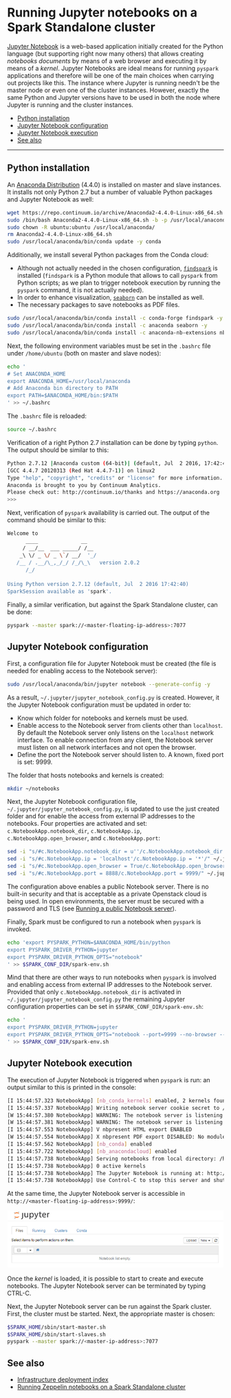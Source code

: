 # Running Jupyter notebooks on a Spark Standalone cluster
[Jupyter Notebook](https://jupyter.org/) is a web-based application initially created for the Python language (but supporting right now many others) that allows creating *notebooks documents* by means of a web browser and executing it by means of a *kernel*. Jupyter Notebooks are ideal means for running `pyspark` applications and therefore will be one of the main choices when carrying out projects like this. The instance where Jupyter is running needn't be the master node or even one of the cluster instances. However, exactly the same Python and Jupyter versions have to be used in both the node where Jupyter is running and the cluster instances.

* [Python installation](#python-installation)
* [Jupyter Notebook configuration](#jupyter-notebook-configuration)
* [Jupyter Notebook execution](#jupyter-notebook-execution)
* [See also](#see-also)

----

## Python installation
An [Anaconda Distribution](https://www.anaconda.com/distribution/) (4.4.0) is installed on master and slave instances. It installs not only Python 2.7 but a number of valuable Python packages and Jupyter Notebook as well:

```bash
wget https://repo.continuum.io/archive/Anaconda2-4.4.0-Linux-x86_64.sh
sudo /bin/bash Anaconda2-4.4.0-Linux-x86_64.sh -b -p /usr/local/anaconda
sudo chown -R ubuntu:ubuntu /usr/local/anaconda/
rm Anaconda2-4.4.0-Linux-x86_64.sh
sudo /usr/local/anaconda/bin/conda update -y conda
```
Additionally, we install several Python packages from the Conda cloud:
* Although not actually needed in the chosen configuration, [`findspark`](https://github.com/minrk/findspark) is installed (`findspark` is a Python module that allows to call `pyspark` from Python scripts; as we plan to trigger notebook execution by running the `pyspark` command, it is not actually needed).
* In order to enhance visualization, [`seaborn`](https://seaborn.pydata.org/) can be installed as well.
* The necessary packages to save notebooks as PDF files.

```bash
sudo /usr/local/anaconda/bin/conda install -c conda-forge findspark -y
sudo /usr/local/anaconda/bin/conda install -c anaconda seaborn -y
sudo /usr/local/anaconda/bin/conda install -c anaconda-nb-extensions nbbrowserpdf -y

```
Next, the following environment variables must be set in the `.bashrc` file under `/home/ubuntu` (both on master and slave nodes):
```bash
echo '
# Set ANACONDA_HOME
export ANACONDA_HOME=/usr/local/anaconda
# Add Anaconda bin directory to PATH
export PATH=$ANACONDA_HOME/bin:$PATH
' >> ~/.bashrc
```

The `.bashrc` file is reloaded:
```bash
source ~/.bashrc
```

Verification of a right Python 2.7 installation can be done by typing `python`. The output should be similar to this:
```bash
Python 2.7.12 |Anaconda custom (64-bit)| (default, Jul  2 2016, 17:42:40)
[GCC 4.4.7 20120313 (Red Hat 4.4.7-1)] on linux2
Type "help", "copyright", "credits" or "license" for more information.
Anaconda is brought to you by Continuum Analytics.
Please check out: http://continuum.io/thanks and https://anaconda.org
>>>
```

Next, verification of `pyspark` availability is carried out. The output of the command should be similar to this:
```bash
Welcome to
      ____              __
     / __/__  ___ _____/ /__
    _\ \/ _ \/ _ \`/ __/  '_/
   /__ / .__/\_,_/_/ /_/\_\   version 2.0.2
      /_/

Using Python version 2.7.12 (default, Jul  2 2016 17:42:40)
SparkSession available as 'spark'.
```

Finally, a similar verification, but against the Spark Standalone cluster, can be done:
```bash
pyspark --master spark://<master-floating-ip-address>:7077
```

## Jupyter Notebook configuration
First, a configuration file for Jupyter Notebook must be created (the file is needed for enabling access to the Notebook server):

```bash
sudo /usr/local/anaconda/bin/jupyter notebook --generate-config -y
```

As a result, `~/.jupyter/jupyter_notebook_config.py` is created. However, it the Jupyter Notebook configuration must be updated in order to:
* Know which folder for notebooks and kernels must be used.
* Enable access to the Notebook server from clients other than `localhost`. By default the Notebook server only listens on the `localhost` network interface. To enable connection from any client, the Notebook server must listen on all network interfaces and not open the browser.
* Define the port the Notebook server should listen to. A known, fixed port is set: 9999.

The folder that hosts notebooks and kernels is created:
```bash
mkdir ~/notebooks
```

Next, the Jupyter Notebook configuration file, `~/.jupyter/jupyter_notebook_config.py`, is updated to use the just created folder and for enable the access from external IP addresses to the notebooks. Four properties are activated and set: `c.NotebookApp.notebook_dir`, `c.NotebookApp.ip`, `c.NotebookApp.open_browser`, and `c.NotebookApp.port`:
```bash
sed -i "s/#c.NotebookApp.notebook_dir = u''/c.NotebookApp.notebook_dir = u'\/home\/ubuntu\/notebooks'/" ~/.jupyter/jupyter_notebook_config.py
sed -i "s/#c.NotebookApp.ip = 'localhost'/c.NotebookApp.ip = '*'/" ~/.jupyter/jupyter_notebook_config.py
sed -i "s/#c.NotebookApp.open_browser = True/c.NotebookApp.open_browser = False/" ~/.jupyter/jupyter_notebook_config.py
sed -i "s/#c.NotebookApp.port = 8888/c.NotebookApp.port = 9999/" ~/.jupyter/jupyter_notebook_config.py
```
The configuration above enables a public Notebook server. There is no built-in security and that is acceptable as a private Openstack cloud is being used. In open environments, the server must be secured with a password and TLS (see [Running a public Notebook server](http://jupyter-notebook.readthedocs.io/en/latest/public_server.html#running-a-public-notebook-server)).

Finally, Spark must be configured to run a notebook when `pyspark` is invoked.

```bash
echo 'export PYSPARK_PYTHON=$ANACONDA_HOME/bin/python
export PYSPARK_DRIVER_PYTHON=jupyter
export PYSPARK_DRIVER_PYTHON_OPTS="notebook"
' >> $SPARK_CONF_DIR/spark-env.sh
```
Mind that there are other ways to run notebooks when `pyspark` is involved and enabling access from external IP addresses to the Notebook server. Provided that only `c.NotebookApp.notebook_dir` is activated in `~/.jupyter/jupyter_notebook_config.py` the remaining Jupyter configuration properties can be set in `$SPARK_CONF_DIR/spark-env.sh`:
```bash
echo '
export PYSPARK_DRIVER_PYTHON=jupyter
export PYSPARK_DRIVER_PYTHON_OPTS="notebook --port=9999 --no-browser --ip=*"
' >> $SPARK_CONF_DIR/spark-env.sh
```

## Jupyter Notebook execution
The execution of Jupyter Notebook is triggered when `pyspark` is run: an output similar to this is printed in the console:

```bash
[I 15:44:57.323 NotebookApp] [nb_conda_kernels] enabled, 2 kernels found
[I 15:44:57.337 NotebookApp] Writing notebook server cookie secret to /run/user/1000/jupyter/notebook_cookie_secret
[W 15:44:57.380 NotebookApp] WARNING: The notebook server is listening on all IP addresses and not using encryption. This is not recommended.
[W 15:44:57.381 NotebookApp] WARNING: The notebook server is listening on all IP addresses and not using authentication. This is highly insecure and not recommended.
[I 15:44:57.553 NotebookApp] V nbpresent HTML export ENABLED
[W 15:44:57.554 NotebookApp] X nbpresent PDF export DISABLED: No module named nbbrowserpdf.exporters.pdf
[I 15:44:57.562 NotebookApp] [nb_conda] enabled
[I 15:44:57.722 NotebookApp] [nb_anacondacloud] enabled
[I 15:44:57.738 NotebookApp] Serving notebooks from local directory: /home/ubuntu/notebooks
[I 15:44:57.738 NotebookApp] 0 active kernels
[I 15:44:57.738 NotebookApp] The Jupyter Notebook is running at: http://[all ip addresses on your system]:9999/
[I 15:44:57.738 NotebookApp] Use Control-C to stop this server and shut down all kernels (twice to skip confirmation).
```

At the same time, the Jupyter Notebook server is accessible in `http://<master-floating-ip-address>:9999/`:

![Spark Notebook](./images/spark-notebook-empty.PNG)

Once the *kernel* is loaded, it is possible to start to create and execute notebooks. The Jupyter Notebook server can be terminated by typing CTRL-C.

Next, the Jupyter Notebook server can be run against the Spark cluster. First, the cluster must be started. Next, the appropriate master is chosen:
```bash
$SPARK_HOME/sbin/start-master.sh
$SPARK_HOME/sbin/start-slaves.sh 
pyspark --master spark://<master-ip-address>:7077
```

## See also
* [Infrastructure deployment index](./infrastructure.md)
* [Running Zeppelin notebooks on a Spark Standalone cluster](./zeppelin-setup.md)
